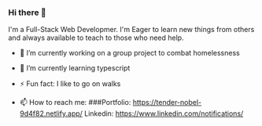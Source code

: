 ### Hi there 👋
I'm a Full-Stack Web Developmer. I'm Eager to learn new things from others and always available to teach to those who need help.
- 🔭 I’m currently working on a group project to combat homelessness
- 🌱 I’m currently learning typescript
- ⚡ Fun fact: I like to go on walks

- 📫 How to reach me: 
###Portfolio: https://tender-nobel-9d4f82.netlify.app/
Linkedin: https://www.linkedin.com/notifications/









<!--
**thomasjk0831/thomasjk0831** is a ✨ _special_ ✨ repository because its `README.md` (this file) appears on your GitHub profile.

Here are some ideas to get you started:

- 🔭 I’m currently working on ...
- 🌱 I’m currently learning ...
- 👯 I’m looking to collaborate on ...
- 🤔 I’m looking for help with ...
- 💬 Ask me about ...
- 📫 How to reach me: ...
- 😄 Pronouns: ...
- ⚡ Fun fact: ...
-->
